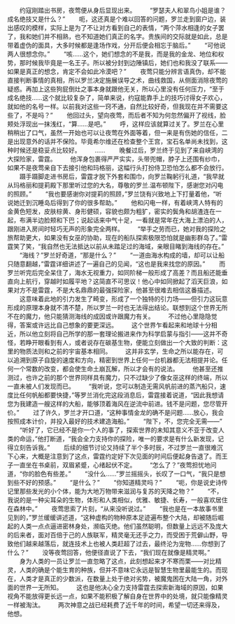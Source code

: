 　　约寇刚踏出书房，夜莺便从身后显现出来。
　　“罗瑟夫人和翠鸟小姐是谁？成名绝技又是什么？”
　　呃，这还真是个难以回答的问题，罗兰走到窗户边，装出感叹的模样，实际上是为了不让对方看到自己的表情，“两个萍水相逢的女子罢了，我和她们并不相熟，也不知道她们真正的名字。贵族间的交际就是如此，总是带着虚伪的面具，大多时候都是逢场作戏，分开后便会相忘于脑后。”
　　“可他说两人很想念你。”
　　“咳……这个，她们想念的不是我，而是我的金龙、地位和权势，那时候我毕竟是一名王子。所以被分封到边陲镇后，她们也和我没了联系——如果是真正的想念，肯定不会如此冷漠吧？”
　　夜莺只能分辨言语真伪，却不能直接判断事情的真相，所以罗兰决定施展误导之术，曲线救国，从侧面消除夜莺的疑惑。再加上这些狗屁倒灶之事本身就跟他无关，所以心里没有任何压力，“至于成名绝技……这个就比较复杂了，简单来说，约寇能靠手上的技巧讨得女子欢心，就如他的名号一样。以前我对这些一窍不通，自然比较好奇，但我现在并不需要这些了，不是吗？”
　　他回过头，望向夜莺，而后者不知为何忽然偏开了视线，脸颊处浮现出一抹浅红，“算……是吧。”
　　呼，这样应该就算过关了。罗兰在心里稍稍出了口气，虽然一开始也可以让夜莺在外面等着，但一来是有伤她的信任，二是出现意外的话并不保险。毕竟希尔维还在检查整个王宫，宝石名单尚未找到，这种时候还是稳妥点比较好。
　　……
　　晚餐过后，罗兰终于见到了来自峡湾的大探险家，雷霆。
　　他浑身包裹得严严实实，头带兜帽，脖子上还围有纱巾，如果不是夜莺亲自下去接引他和玛格丽，这幅行头打扮侍卫恐怕怎么都不会放行。
　　蹑手蹑脚走进书房后，雷霆才脱下外套和围巾，向罗兰鞠躬行礼道，“我早就从玛格丽和提莉殿下那里听过您的大名，尊敬的罗兰.温布顿陛下，感谢您对闪电的照顾。”
　　“我也要感谢你对提莉的照顾，”罗兰饶有兴致地上下打量着他，“听说她迁到沉睡岛后得到了你的很多帮助。”
　　他和闪电一样，有着峡湾人特有的金黄色短发，皮肤棕黄、身形健硕，容貌也颇为粗犷，密实的鬓角和胡渣连在一起，布满半边脸颊和下巴；说起话来中气十足，一看就是常年在大海上漂泊的人，跟刚进入房间时轻巧无声的形象完全两样。
　　“举手之劳而已，她对我的探险之旅帮助更大，如果没有女巫的协助，现在的船队探索极限恐怕就是幽影群岛了。”雷霆笑了笑，“我自然也无法抵达以前从未踏足过的海域，亲眼目睹到海线的存在。”
　　“海线？”罗兰好奇道，“那是什么？”
　　“一道由海水构成的墙，却可以让船只随意翻越，”雷霆详细讲述了一遍自己的见闻，“这也是我来找您的原因。”
　　而罗兰听完后完全呆住了，海水无视重力，如同阶梯一般形成了高差？而且船还能垂直向上航行，穿越时如履平地？这简直不可思议！他心中如同掀起了滔天巨浪，如果对方不是雷霆，不是大名鼎鼎的最强探险家，他甚至很难去相信这番描述。
　　这意味着此地的引力发生了畸变，形成了一个独特的引力场——但引力这玩意形成的原理本身就不清不楚，所以罗兰一时也无法得出结论。联想到这个世界无所不在的魔力，他只能猜测海线的成因或许跟魔力有关。
　　不过他心里隐隐觉得，答案或许远比自己想象的要更深远。
　　这个世界乍看起来和地球十分相近，所以他立刻将自己所学的那一套理论搬进来作为科学启蒙与指引——这并不奇怪，若睁开眼看到有人，或者说存在碳基生物，便能立刻做出一个大致的判断：这里的物质法则和之前的宇宙基本相同。
　　这并非玄学，生命之所以能存在，可以追溯到原子自旋的速度和方向，精密到世界上任何一台机器都无法相提并论。任何一个常数的改变，都会使生命土崩瓦解，所以才会有的说法。
　　他甚至还推测过，也许之前的那个世界同样具有魔力，只不过缺少了像女巫这样的终端，所以一直未被人们发现而已。
　　“我听说，您可以制造无需风帆前进的蒸汽船只，速度比任何帆船都要快捷，”等罗兰消化完这段消息后，雷霆接着说道，“因此我想请您为我建造一艘这样的大船，能够顶着海风在逆流中前进。钱不是问题，您尽管开价。”
　　过了许久，罗兰才开口道，“这种事情金龙的确不是问题……放心，我会按照成本计价，并投入最好的技术建造海船。”
　　“陛下，不，您完全无需——”
　　“听好了，它已经不是你一个人的事了，探索世界的未知其意义不亚于改变人类的命运，”他打断道，“我会全力支持你的探险，唯一的要求是有什么新发现，记得立刻告诉我。”
　　后续的细节讨论又持续了半个多时辰，不过罗兰一直很难沉下心来，大概是注意到了这点，雷霆约定好下次见面的时间后便起身告退了。而王子一直坐在书桌前，双眉紧蹙，心绪起伏不定。
　　“怎么了？”夜莺担忧地问道，“你的脸色有些差。”
　　“没什么……”罗兰摇摇头，长叹了一口气，“我只是想到些不好的预感。”
　　“是什么？”
　　“你知道精灵吗？”
　　“呃，你是说史诗传记里那些发光的小个体，能为大地万物带来滋润与复苏的天降之物？”
　　“不，我说的是一种尖耳朵的生物，体形和人类相似，优雅、敏捷、长寿，一般喜欢居住在森林中。”
　　夜莺思索了片刻，“从来没听说过。”
　　“我也是在一本故事书里见到的，”罗兰缓缓讲述道，“这种虚构的物种原本足迹遍布整个大陆，却被随后崛起的人类一点点逼进密林身处，濒临灭绝。他们虽然聪明，但数量上远远不及庞大的后来者，面对百倍于己的人族联军，精灵毫无还手之力，而受困于荒僻山野，导致他们越来越落后，就连技术上也被人类赶超了过去，最终沦为宠物……你想到了什么？”
　　没等夜莺回答，他便径直说了下去，“我们现在就像是精灵啊。”
　　身为人类的一员让罗兰一直忽略了这点，此刻想起来才不寒而栗——对比精灵，人类的确是个能生育的种族，但并不意味它永远是智慧生物里最能生的。而现在，人类才是真正的少数派，在数量上处于绝对劣势，被魔鬼困在大陆一角，对外面的世界一无所知。
　　这也是他决心全力支持雷霆去探索新海域的原因，如果视角不能放得更长远一点，如果不能积极了解自身在世界中的处境，就只能像精灵一样被淘汰。
　　两次神意之战已经耗费了近千年的时间，希望一切还来得及，他想。